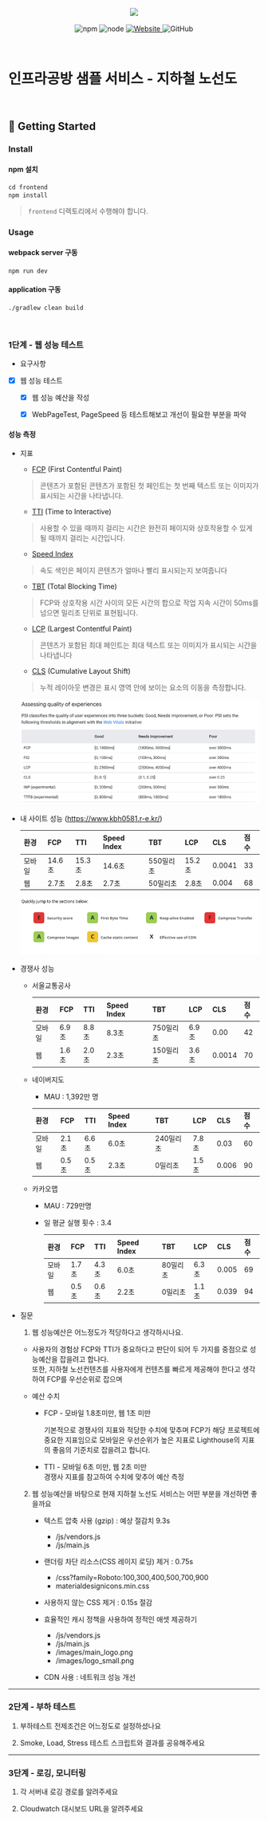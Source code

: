 <p align="center">
    <img width="200px;" src="https://raw.githubusercontent.com/woowacourse/atdd-subway-admin-frontend/master/images/main_logo.png"/>
</p>
<p align="center">
  <img alt="npm" src="https://img.shields.io/badge/npm-%3E%3D%205.5.0-blue">
  <img alt="node" src="https://img.shields.io/badge/node-%3E%3D%209.3.0-blue">
  <a href="https://edu.nextstep.camp/c/R89PYi5H" alt="nextstep atdd">
    <img alt="Website" src="https://img.shields.io/website?url=https%3A%2F%2Fedu.nextstep.camp%2Fc%2FR89PYi5H">
  </a>
  <img alt="GitHub" src="https://img.shields.io/github/license/next-step/atdd-subway-service">
</p>

<br>

# 인프라공방 샘플 서비스 - 지하철 노선도

<br>

## 🚀 Getting Started

### Install
#### npm 설치
```
cd frontend
npm install
```
> `frontend` 디렉토리에서 수행해야 합니다.

### Usage
#### webpack server 구동
```
npm run dev
```
#### application 구동
```
./gradlew clean build
```
<br>


### 1단계 - 웹 성능 테스트

* 요구사항 
- [X] 웹 성능 테스트
  - [X] 웹 성능 예산을 작성
  - [X] WebPageTest, PageSpeed 등 테스트해보고 개선이 필요한 부분을 파악


#### 성능 측정
* 지표 
  * [FCP](https://web.dev/fcp) (First Contentful Paint) 
  > 콘텐츠가 포함된 콘텐츠가 포함된 첫 페인트는 첫 번째 텍스트 또는 이미지가 표시되는 시간을 나타냅니다.
  * [TTI](https://web.dev/tti/) (Time to Interactive)
  > 사용할 수 있을 때까지 걸리는 시간은 완전히 페이지와 상호작용할 수 있게 될 때까지 걸리는 시간입니다.
  * [Speed Index](https://web.dev/speed-index) 
  > 속도 색인은 페이지 콘텐츠가 얼마나 빨리 표시되는지 보여줍니다
  * [TBT](https://web.dev/i18n/ko/tbt/) (Total Blocking Time)
  > FCP와 상호작용 시간 사이의 모든 시간의 합으로 작업 지속 시간이 50ms를 넘으면 밀리초 단위로 표현됩니다.
  * [LCP](https://web.dev/i18n/ko/lcp/) (Largest Contentful Paint)
  > 콘텐츠가 포함된 최대 페인트는 최대 텍스트 또는 이미지가 표시되는 시간을 나타냅니다
  * [CLS](https://web.dev/i18n/ko/cls/#-9) (Cumulative Layout Shift)  
  > 누적 레이아웃 변경은 표시 영역 안에 보이는 요소의 이동을 측정합니다.
  
  ![참고지표.png](참고성능지표.png)
* 내 사이트 성능 (https://www.kbh0581.r-e.kr/)
   
    |환경 |FCP    |TTI   |Speed Index|TBT    |LCP   |CLS|점수|
    |----|-------|------|-----------|-------|------|---|---|
    |모바일|14.6초 |15.3초 |14.6초     |550밀리초|15.2초|0.0041|33|
    |웹   |2.7초  |2.8초  |2.7초      |50밀리초 |2.8초 |0.004|68|
 
  ![성능.png](성능.png)

* 경쟁사 성능 
  * 서울교통공사
    
    |환경 |FCP    |TTI   |Speed Index|TBT    |LCP   |CLS|점수|
    |----|-------|------|-----------|-------|----- |---|---|
    |모바일|6.9초   |8.8초 |8.3초       |750밀리초|6.9초 |0.00|42|
    |웹   |1.6초  |2.0초  |2.3초       |150밀리초|3.6초 |0.0014|70|
  * 네이버지도
    * MAU : 1,392만 명

    |환경 |FCP    |TTI   |Speed Index|TBT    |LCP   |CLS| 점수|
    |----|-------|------|-----------|-------|----- |---| ---|
    |모바일|2.1초   |6.6초 |6.0초       |240밀리초|7.8초 |0.03|60|
    |웹   |0.5초  |0.5초  |2.3초       |0밀리초 |1.5초 |0.006|90|
    
  * 카카오맵
    * MAU : 729만명
    * 일 평균 실행 횟수 : 3.4

      |환경 |FCP    |TTI   |Speed Index|TBT    |LCP   |CLS| 점수|
      |----|-------|------|-----------|-------|----- |---| ---|
      |모바일|1.7초   |4.3초 |6.0초       |80밀리초|6.3초 |0.005|69|
      |웹   |0.5초  |0.6초  |2.2초       |0밀리초 |1.1초 |0.039|94|


* 질문 
  1. 웹 성능예산은 어느정도가 적당하다고 생각하시나요.
    - 사용자의 경험상 FCP와 TTI가 중요하다고 판단이 되어 두 가지를 중점으로 
    성능예산을 잡을려고 합나다.   
    또한, 지하철 노선컨텐츠를 사용자에게 컨텐츠를 빠르게 제공해야 한다고 생각하여 FCP를 우선순위로 잡으며
    
    - 예산 수치
      * FCP - 모바일 1.8초미만, 웹 1초 미만      
            
        기본적으로 경쟁사의 지표와 적당한 수치에 맞추며 FCP가 해당 프로젝트에 중요한 지표임으로
        모바일은 우선순위가 높은 지표로 Lighthouse의 지표의 좋음의 기준치로 잡을려고 합니다.  
        
      * TTI - 모바일 6초 미만, 웹 2초 미만  
        경쟁사 지표를 참고하여 수치에 맞추어 예산 측정
      
        
  2. 웹 성능예산을 바탕으로 현재 지하철 노선도 서비스는 어떤 부분을 개선하면 좋을까요
      - 텍스트 압축 사용 (gzip) :  예상 절감치 9.3s
        - /js/vendors.js 
        - /js/main.js
      - 랜더링 차단 리소스(CSS 레이지 로딩) 제거 : 0.75s
        - /css?family=Roboto:100,300,400,500,700,900
        - materialdesignicons.min.css
      - 사용하지 않는 CSS 제거 : 0.15s 절감 
      - 효율적인 캐시 정책을 사용하여 정적인 애셋 제공하기
        * /js/vendors.js
        * /js/main.js
        * /images/main_logo.png
        *  /images/logo_small.png
         
     - CDN 사용 : 네트워크 성능 개선 
    
---

### 2단계 - 부하 테스트 
1. 부하테스트 전제조건은 어느정도로 설정하셨나요

2. Smoke, Load, Stress 테스트 스크립트와 결과를 공유해주세요

---

### 3단계 - 로깅, 모니터링
1. 각 서버내 로깅 경로를 알려주세요

2. Cloudwatch 대시보드 URL을 알려주세요
